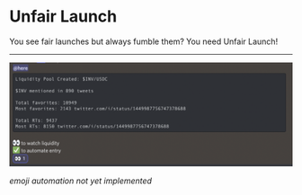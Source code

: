 # Unfair Launch

You see fair launches but always fumble them? You need Unfair Launch!

---

![Discord example](/img/example.png)

*emoji automation not yet implemented*
